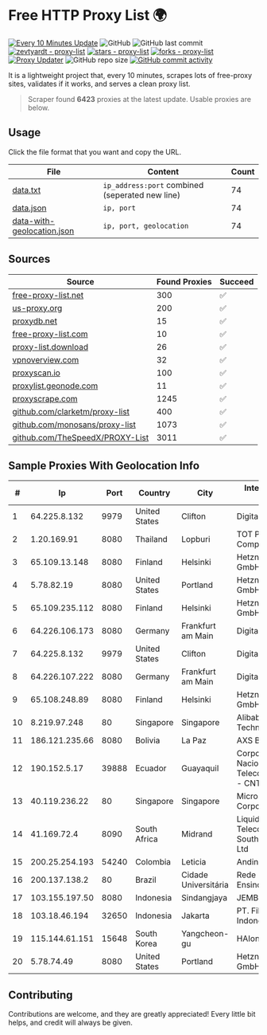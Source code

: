 
# Free HTTP Proxy List 🌍

[![Every 10 Minutes Update](https://github.com/mertguvencli/http-proxy-list/actions/workflows/main.yml/badge.svg?branch=main)](https://github.com/mertguvencli/http-proxy-list/actions/workflows/main.yml)
![GitHub](https://img.shields.io/github/license/mertguvencli/http-proxy-list)
![GitHub last commit](https://img.shields.io/github/last-commit/mertguvencli/http-proxy-list)
[![zevtyardt - proxy-list](https://img.shields.io/static/v1?label=zevtyardt&message=proxy-list&color=blue&logo=github)](https://github.com/zevtyardt/proxy-list "Go to GitHub repo")
[![stars - proxy-list](https://img.shields.io/github/stars/zevtyardt/proxy-list?style=social)](https://github.com/zevtyardt/proxy-list)
[![forks - proxy-list](https://img.shields.io/github/forks/zevtyardt/proxy-list?style=social)](https://github.com/zevtyardt/proxy-list)
[![Proxy Updater](https://github.com/zevtyardt/proxy-list/workflows/Proxy%20Updater/badge.svg)](https://github.com/zevtyardt/proxy-list/actions?query=workflow:"Proxy+Updater")
![GitHub repo size](https://img.shields.io/github/repo-size/zevtyardt/proxy-list)
[![GitHub commit activity](https://img.shields.io/github/commit-activity/m/zevtyardt/proxy-list?logo=commits)](https://github.com/zevtyardt/proxy-list/commits/main)

It is a lightweight project that, every 10 minutes, scrapes lots of free-proxy sites, validates if it works, and serves a clean proxy list.

> Scraper found **6423** proxies at the latest update. Usable proxies are below.

## Usage

Click the file format that you want and copy the URL.

|File|Content|Count|
|----|-------|-----|
|[data.txt](https://raw.githubusercontent.com/mertguvencli/http-proxy-list/main/proxy-list/data.txt)|`ip_address:port` combined (seperated new line)|74|
|[data.json](https://raw.githubusercontent.com/mertguvencli/http-proxy-list/main/proxy-list/data.json)|`ip, port`|74|
|[data-with-geolocation.json](https://raw.githubusercontent.com/mertguvencli/http-proxy-list/main/proxy-list/data-with-geolocation.json)|`ip, port, geolocation`|74|

## Sources

|Source|Found Proxies|Succeed|
|------|-------------|-------|
|[free-proxy-list.net](https://free-proxy-list.net)|300|✅|
|[us-proxy.org](https://www.us-proxy.org)|200|✅|
|[proxydb.net](http://proxydb.net)|15|✅|
|[free-proxy-list.com](https://free-proxy-list.com/?page=&port=&type%5B%5D=http&type%5B%5D=https&up_time=0&search=Search)|10|✅|
|[proxy-list.download](https://www.proxy-list.download/HTTP)|26|✅|
|[vpnoverview.com](https://vpnoverview.com/privacy/anonymous-browsing/free-proxy-servers)|32|✅|
|[proxyscan.io](https://www.proxyscan.io)|100|✅|
|[proxylist.geonode.com](https://proxylist.geonode.com/api/proxy-list?limit=300&page=1&sort_by=lastChecked&sort_type=desc&protocols=http,https)|11|✅|
|[proxyscrape.com](https://api.proxyscrape.com/v2/?request=displayproxies&protocol=http&timeout=10000&country=all&ssl=all&anonymity=all)|1245|✅|
|[github.com/clarketm/proxy-list](https://raw.githubusercontent.com/clarketm/proxy-list/master/proxy-list-raw.txt)|400|✅|
|[github.com/monosans/proxy-list](https://raw.githubusercontent.com/monosans/proxy-list/main/proxies/http.txt)|1073|✅|
|[github.com/TheSpeedX/PROXY-List](https://raw.githubusercontent.com/TheSpeedX/PROXY-List/master/http.txt)|3011|✅|


## Sample Proxies With Geolocation Info

|#|Ip|Port|Country|City|Internet Service Provider|
|-|--|----|-------|----|-------------------------|
|1|64.225.8.132|9979|United States|Clifton|DigitalOcean, LLC|
|2|1.20.169.91|8080|Thailand|Lopburi|TOT Public Company Limited|
|3|65.109.13.148|8080|Finland|Helsinki|Hetzner Online GmbH|
|4|5.78.82.19|8080|United States|Portland|Hetzner Online GmbH|
|5|65.109.235.112|8080|Finland|Helsinki|Hetzner Online GmbH|
|6|64.226.106.173|8080|Germany|Frankfurt am Main|DigitalOcean, LLC|
|7|64.225.8.132|9979|United States|Clifton|DigitalOcean, LLC|
|8|64.226.107.222|8080|Germany|Frankfurt am Main|DigitalOcean, LLC|
|9|65.108.248.89|8080|Finland|Helsinki|Hetzner Online GmbH|
|10|8.219.97.248|80|Singapore|Singapore|Alibaba (US) Technology Co., Ltd.|
|11|186.121.235.66|8080|Bolivia|La Paz|AXS Bolivia S. A.|
|12|190.152.5.17|39888|Ecuador|Guayaquil|Corporacion Nacional De Telecomunicaciones - CNT EP|
|13|40.119.236.22|80|Singapore|Singapore|Microsoft Corporation|
|14|41.169.72.4|8090|South Africa|Midrand|Liquid Telecommunications South Africa (Pty) Ltd|
|15|200.25.254.193|54240|Colombia|Leticia|Andinet ON Line|
|16|200.137.138.2|80|Brazil|Cidade Universitária|Rede Nacional de Ensino e Pesquisa|
|17|103.155.197.50|8080|Indonesia|Sindangjaya|JEMBATANDATA|
|18|103.18.46.194|32650|Indonesia|Jakarta|PT. Fiber Networks Indonesia|
|19|115.144.61.151|15648|South Korea|Yangcheon-gu|HAIonNet|
|20|5.78.74.49|8080|United States|Portland|Hetzner Online GmbH|



## Contributing

Contributions are welcome, and they are greatly appreciated! Every
little bit helps, and credit will always be given.

